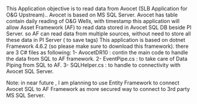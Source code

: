 This Application objective is to read data from Avocet (SLB Application for O&G Upstream)..
Avocet is based on MS SQL Server. Avocet has table contain daily reading of O&G Wells, with timestamp
this application will allow Asset Framework (AF) to read data stored in Avocet SQL DB beside PI Server. so AF can read data from multiple sources, without need to store all these data in PI Server ( to save tags)
This application is based on dotnet Framework 4.6.2 (so please make sure to download this framework).
there are 3 C# files as following:
1- AvocetDR10 : contin the main code to handle the data from SQL to AF framework.
2- EventPipe.cs : to take care of Data Piping from SQL to AF. 
3- SQLHelper.cs : to handle to connectivity with Avocet SQL Server.
 
Note: in near future , I am planning to use Entity Framework to connect Avocet SQL to AF Framework as more secured way to connect to 3rd party MS SQL Server.
 
